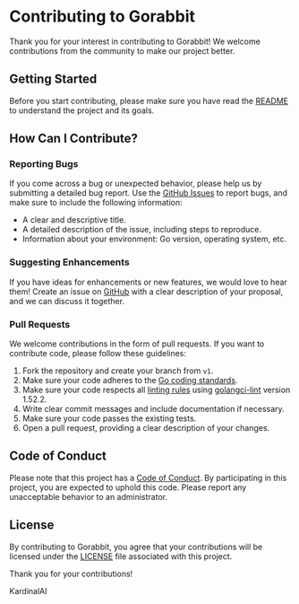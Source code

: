 # Contributing to Gorabbit

Thank you for your interest in contributing to Gorabbit! We welcome contributions from the community to make our project
better.

## Getting Started

Before you start contributing, please make sure you have read the [README](./README.md) to understand the project and
its goals.

## How Can I Contribute?

### Reporting Bugs

If you come across a bug or unexpected behavior, please help us by submitting a detailed bug report. Use
the [GitHub Issues](https://github.com/KardinalAI/gorabbit/issues) to report bugs, and make sure to include the
following information:

- A clear and descriptive title.
- A detailed description of the issue, including steps to reproduce.
- Information about your environment: Go version, operating system, etc.

### Suggesting Enhancements

If you have ideas for enhancements or new features, we would love to hear them! Create an issue
on [GitHub](https://github.com/KardinalAI/gorabbit/issues) with a clear description of your proposal, and we can discuss
it together.

### Pull Requests

We welcome contributions in the form of pull requests. If you want to contribute code, please follow these guidelines:

1. Fork the repository and create your branch from `v1`.
2. Make sure your code adheres to the [Go coding standards](https://golang.org/doc/effective_go).
3. Make sure your code respects all [linting rules](./.golangci.yml) using [golangci-lint](https://golangci-lint.run/)
   version 1.52.2.
4. Write clear commit messages and include documentation if necessary.
5. Make sure your code passes the existing tests.
6. Open a pull request, providing a clear description of your changes.

## Code of Conduct

Please note that this project has a [Code of Conduct](./CODE_OF_CONDUCT.md). By participating in this project, you are
expected to uphold this code. Please report any unacceptable behavior to an administrator.

## License

By contributing to Gorabbit, you agree that your contributions will be licensed under the [LICENSE](./LICENSE) file
associated with this project.

Thank you for your contributions!

KardinalAI